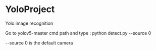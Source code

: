 # YoloProject
Yolo image recognition 

Go to yolov5-master cmd path and type : python detect.py --source 0

--source 0 is the default camera 
